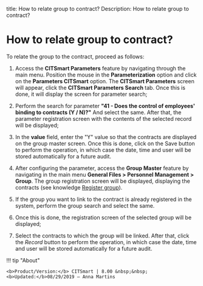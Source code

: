 title: How to relate group to contract?
Description: How to relate group to contract?

# How to relate group to contract?

To relate the group to the contract, proceed as follows:

1.  Access the **CITSmart Parameters** feature by navigating through the main
    menu. Position the mouse in the **Parameterization** option and click on
    the **Parameters CITSmart** option. The **CITSmart Parameters** screen will
    appear, click the **CITSmart Parameters Search** tab. Once this is done, it
    will display the screen for parameter search;

2.  Perform the search for parameter **"41 - Does the control of employees'
    binding to contracts (Y / N)?"** And select the same. After that, the
    parameter registration screen with the contents of the selected record will
    be displayed;

3.  In the **value** field, enter the "Y" value so that the contracts are
    displayed on the group master screen. Once this is done, click on the Save
    button to perform the operation, in which case the date, time and user will
    be stored automatically for a future audit.

4.  After configuring the parameter, access the **Group Master** feature by
    navigating in the main menu **General Files > Personnel Management >
    Group**. The group registration screen will be displayed, displaying the
    contracts (see knowledge [Register group][1]).

5.  If the group you want to link to the contract is already registered in the
    system, perform the group search and select the same.

6.  Once this is done, the registration screen of the selected group will be
    displayed;

7.  Select the contracts to which the group will be linked. After that, click
    the *Record* button to perform the operation, in which case the date, time
    and user will be stored automatically for a future audit.



[1]:/pt-br/citsmart-platform-7/initial-settings/access-settings/user/group.html

!!! tip "About"

    <b>Product/Version:</b> CITSmart | 8.00 &nbsp;&nbsp;
    <b>Updated:</b>08/29/2019 – Anna Martins
